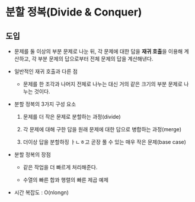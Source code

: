 # 분할 정복(Divide & Conquer)

## 도입

- 문제를 둘 이상의 부분 문제로 나눈 뒤, 각 문제에 대한 답을 **재귀 호출**을 이용해 계산하고, 각 부분 문제의 답으로부터 전체 문제의 답을 계산해낸다.

- 일반적인 재귀 호출과 다른 점

  - 문제를 한 조각과 나머지 전체로 나누는 대신 거의 같은 크기의 부분 문제로 나누는 것이다.

- 분할 정복의 3가지 구성 요소

  1. 문제를 더 작은 문제로 분할하는 과정(divide)

  2. 각 문제에 대해 구한 답을 원래 문제에 대한 답으로 병합하는 과정(merge)

  3. 더이상 답을 분할하징 ㅏㄴㅎ고 곧장 풀 수 있는 매우 작은 문제(base case)

- 분할 정복의 장점

  - 같은 작업을 더 빠르게 처리해준다.

  - 수열의 빠른 합꽈 행렬의 빠른 제곱 예제

- 시간 복잡도 : O(nlongn)